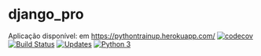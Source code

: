 # django_pro

Aplicação disponível: em https://pythontrainup.herokuapp.com/
[![codecov](https://codecov.io/gh/matheuscbs/django_pro/branch/main/graph/badge.svg?token=OLLGM5N6LY)](https://codecov.io/gh/matheuscbs/django_pro)
[![Build Status](https://app.travis-ci.com/matheuscbs/django_pro.svg?branch=main)](https://app.travis-ci.com/matheuscbs/django_pro)
[![Updates](https://pyup.io/repos/github/matheuscbs/django_pro/shield.svg)](https://pyup.io/repos/github/matheuscbs/django_pro/)
[![Python 3](https://pyup.io/repos/github/matheuscbs/django_pro/python-3-shield.svg)](https://pyup.io/repos/github/matheuscbs/django_pro/)
